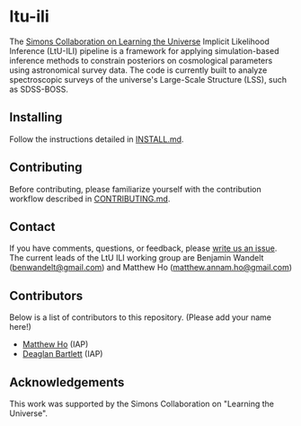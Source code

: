 # ltu-ili

The [Simons Collaboration on Learning the Universe](https://www.learning-the-universe.org/) Implicit Likelihood Inference (LtU-ILI) pipeline is a framework for applying simulation-based inference methods to constrain posteriors on cosmological parameters using astronomical survey data. The code is currently built to analyze spectroscopic surveys of the universe's Large-Scale Structure (LSS), such as SDSS-BOSS.


## Installing 
Follow the instructions detailed in [INSTALL.md](INSTALL.md).

## Contributing
Before contributing, please familiarize yourself with the contribution workflow described in [CONTRIBUTING.md](CONTRIBUTING.md).

## Contact
If you have comments, questions, or feedback, please [write us an issue](https://github.com/maho3/ltu-ili/issues). The current leads of the LtU ILI working group are Benjamin Wandelt (benwandelt@gmail.com) and Matthew Ho (matthew.annam.ho@gmail.com)

## Contributors
Below is a list of contributors to this repository. (Please add your name here!)
* [Matthew Ho](https://github.com/maho3) (IAP)
* [Deaglan Bartlett](https://github.com/DeaglanBartlett) (IAP)


## Acknowledgements
This work was supported by the Simons Collaboration on "Learning the Universe".
